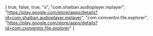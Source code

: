 [
true, 
false, 
true, 
"x", 
"com.shaiban.audioplayer.mplayer", 
"https://play.google.com/store/apps/details?id=com.shaiban.audioplayer.mplayer", 
"com.cxinventor.file.explorer", 
"https://play.google.com/store/apps/details?id=com.cxinventor.file.explorer"
]
